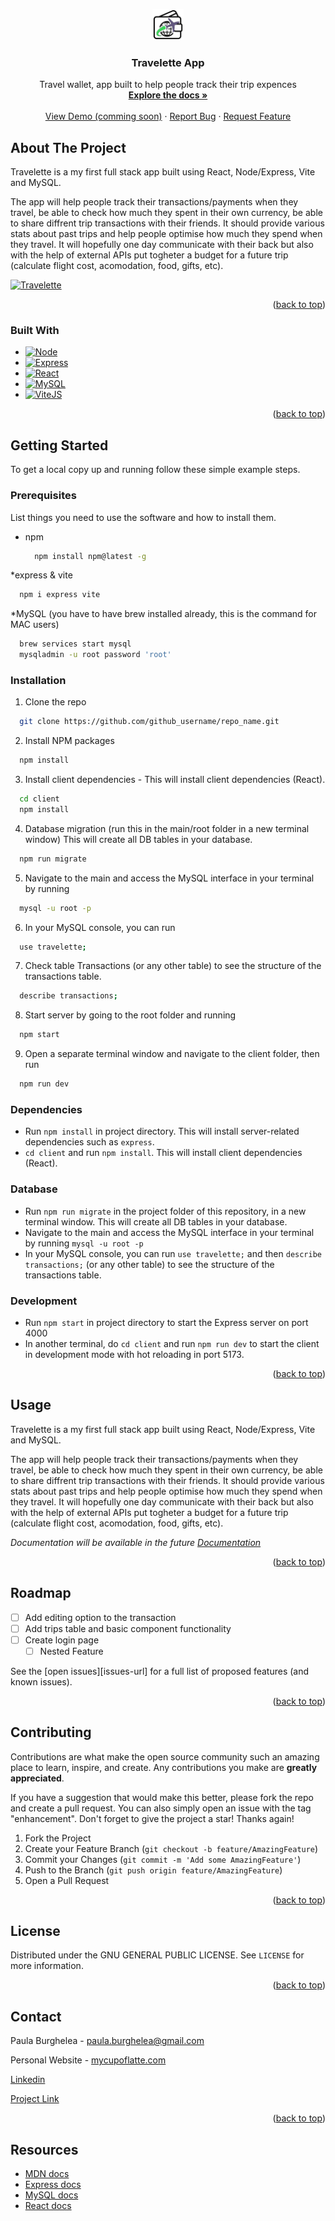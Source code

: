 <a name="readme-top"></a>

<!-- PROJECT LOGO -->
<div align="center">
  <a href="https://github.com/PaulaBurgheleaGithub/travelette">
    <img src="https://github.com/PaulaBurgheleaGithub/travelette/blob/main/client/public/Travalette.png" alt="Logo" width="50" height="50">
  </a>

<h3 align="center">Travelette App</h3>

  <p align="center">
    Travel wallet, app built to help people track their trip expences
    <br />
    <a href="https://github.com/PaulaBurgheleaGithub/travelette"><strong>Explore the docs »</strong></a>
    <br />
    <br />
    <a href="https://github.com/PaulaBurgheleaGithub/travelette">View Demo (comming soon)</a>
    ·
    <a href="https://github.com/PaulaBurgheleaGithub/travelette/issues">Report Bug</a>
    ·
    <a href="https://github.com/PaulaBurgheleaGithub/travelette/issues">Request Feature</a>
  </p>
</div>

<!-- ABOUT THE PROJECT -->
## About The Project

Travelette is a my first full stack app built using React, Node/Express, Vite and MySQL.

The app will help people track their transactions/payments when they travel, be able to check how much they spent in their own currency, be able to share diffrent trip transactions with their friends.
It should provide various stats about past trips and help people optimise how much they spend when they travel.
It will hopefully one day communicate with their back but also with the help of external APIs put togheter a budget for a future trip (calculate flight cost, acomodation, food, gifts, etc).

[![Travelette][product-screenshot]][product-screenshot]


<p align="right">(<a href="#readme-top">back to top</a>)</p>



### Built With

* [![Node][NodeJS]][Node-url]
* [![Express][Express.js]][Express-url]
* [![React][React.js]][React-url]
* [![MySQL][MySQL]][MySQL-url]
* [![ViteJS][ViteJS]][Vite-url]


<p align="right">(<a href="#readme-top">back to top</a>)</p>

<!-- GETTING STARTED -->
## Getting Started

To get a local copy up and running follow these simple example steps.

### Prerequisites

List things you need to use the software and how to install them.
* npm
  ```sh
    npm install npm@latest -g
  ```
*express & vite
  ```sh
    npm i express vite
  ```
*MySQL (you have to have brew installed already, this is the command for MAC users)
  ```sh
    brew services start mysql 
    mysqladmin -u root password 'root'
  ```


### Installation

1. Clone the repo
  ```sh
    git clone https://github.com/github_username/repo_name.git
  ```
2. Install NPM packages
  ```sh
    npm install
  ```
3. Install client dependencies - This will install client dependencies (React).
  ```sh
    cd client
    npm install
  ```
4. Database migration (run this in the main/root folder in a new terminal window) This will create all DB tables in your database.
  ```sh
    npm run migrate
  ```
5. Navigate to the main and access the MySQL interface in your terminal by running 
  ```sh
    mysql -u root -p
  ```
6. In your MySQL console, you can run 
  ```sh 
    use travelette;
  ```
7. Check table Transactions (or any other table) to see the structure of the transactions table.
  ```sh 
    describe transactions;
  ```
8. Start server by going to the root folder and running
  ```sh 
    npm start
  ```
9. Open a separate terminal window and navigate to the client folder, then run
  ```sh 
    npm run dev
  ```

### Dependencies

- Run `npm install` in project directory. This will install server-related dependencies such as `express`.
- `cd client` and run `npm install`. This will install client dependencies (React).

### Database

- Run `npm run migrate` in the project folder of this repository, in a new terminal window. This will create all DB tables in your database.
- Navigate to the main and access the MySQL interface in your terminal by running `mysql -u root -p`
- In your MySQL console, you can run `use travelette;` and then `describe transactions;` (or any other table) to see the structure of the transactions table.

### Development

- Run `npm start` in project directory to start the Express server on port 4000
- In another terminal, do `cd client` and run `npm run dev` to start the client in development mode with hot reloading in port 5173.

<p align="right">(<a href="#readme-top">back to top</a>)</p>



<!-- USAGE EXAMPLES -->
## Usage

Travelette is a my first full stack app built using React, Node/Express, Vite and MySQL.

The app will help people track their transactions/payments when they travel, be able to check how much they spent in their own currency, be able to share diffrent trip transactions with their friends.
It should provide various stats about past trips and help people optimise how much they spend when they travel.
It will hopefully one day communicate with their back but also with the help of external APIs put togheter a budget for a future trip (calculate flight cost, acomodation, food, gifts, etc).

_Documentation will be available in the future [Documentation](https://mycupoflatte.com)_

<p align="right">(<a href="#readme-top">back to top</a>)</p>



<!-- ROADMAP -->
## Roadmap

- [ ] Add editing option to the transaction
- [ ] Add trips table and basic component functionality
- [ ] Create login page
    - [ ] Nested Feature

See the [open issues][issues-url] for a full list of proposed features (and known issues).

<p align="right">(<a href="#readme-top">back to top</a>)</p>



<!-- CONTRIBUTING -->
## Contributing

Contributions are what make the open source community such an amazing place to learn, inspire, and create. Any contributions you make are **greatly appreciated**.

If you have a suggestion that would make this better, please fork the repo and create a pull request. You can also simply open an issue with the tag "enhancement".
Don't forget to give the project a star! Thanks again!

1. Fork the Project
2. Create your Feature Branch (`git checkout -b feature/AmazingFeature`)
3. Commit your Changes (`git commit -m 'Add some AmazingFeature'`)
4. Push to the Branch (`git push origin feature/AmazingFeature`)
5. Open a Pull Request

<p align="right">(<a href="#readme-top">back to top</a>)</p>

<!-- LICENSE -->
## License

Distributed under the GNU GENERAL PUBLIC LICENSE. See `LICENSE` for more information.

<p align="right">(<a href="#readme-top">back to top</a>)</p>

<!-- CONTACT -->
## Contact

Paula Burghelea - paula.burghelea@gmail.com

Personal Website - [mycupoflatte.com](https://mycupoflatte.com/)

[Linkedin][linkedin-url]

[Project Link](https://github.com/users/PaulaBurgheleaGithub/projects/1/views/1)


<p align="right">(<a href="#readme-top">back to top</a>)</p>


## Resources

  - [MDN docs](https://developer.mozilla.org/en-US/)
  - [Express docs](https://expressjs.com/en/api.html)
  - [MySQL docs](https://dev.mysql.com/doc/refman/8.0/en/database-use.html)
  - [React docs](https://reactjs.org/docs/hello-world.html)

<!-- MARKDOWN LINKS & IMAGES -->
<!-- https://www.markdownguide.org/basic-syntax/#reference-style-links -->

<!-- [forks-shield]:
[forks-url]: https://github.com/PaulaBurgheleaGithub/travelette/fork

[issues-shield]:
[issues-url]: https://github.com/PaulaBurgheleaGithub/travelette/issues

[license-shield]:
[license-url]: https://github.com/PaulaBurgheleaGithub/travelette/blob/main/LICENSE -->

[linkedin-shield]: https://img.shields.io/badge/-LinkedIn-black.svg?style=for-the-badge&logo=linkedin&colorB=555
[linkedin-url]: https://www.linkedin.com/in/paula-burghelea/

[product-screenshot]: "https://github.com/PaulaBurgheleaGithub/travelette/blob/public/iamges/app-transactions-page.png

[Express.js]: https://img.shields.io/badge/Express-js?logo=express&logoColor=%23F9F9F9&color=%23F9F9F9
[Express-url]: https://expressjs.com/

[React.js]: https://img.shields.io/badge/React-20232A?style=for-the-badge&logo=react&logoColor=61DAFB
[React-url]: https://reactjs.org/

[MySQL]: https://img.shields.io/badge/MySQL-white?logo=mysql&color=%23F9F9F9
[MySQL-url]: https://www.mysql.com/

[NodeJS]: https://img.shields.io/badge/node.js-white?logo=nodedotjs&color=%23333333
[Node-url]: https://nodejs.org/en

[ViteJS]: https://img.shields.io/badge/vitejs-purple?logo=vite&color=%23FFFFFF
[Vite-url]: https://vitejs.dev/
